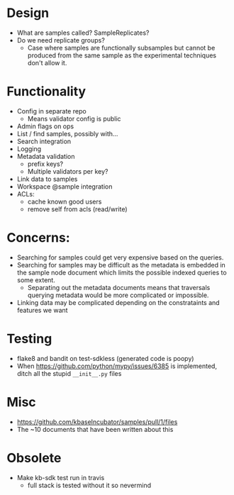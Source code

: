 # Design
* What are samples called? SampleReplicates?
* Do we need replicate groups?
  * Case where samples are functionally subsamples but cannot be produced from the same sample
    as the experimental techniques don't allow it.

# Functionality
* Config in separate repo
  * Means validator config is public
* Admin flags on ops
* List / find samples, possibly with...
* Search integration
* Logging
* Metadata validation
  * prefix keys?
  * Multiple validators per key?
* Link data to samples
* Workspace @sample integration
* ACLs:
  * cache known good users
  * remove self from acls (read/write)

# Concerns:
* Searching for samples could get very expensive based on the queries.
* Searching for samples may be difficult as the metadata is embedded in the sample node
  document which limits the possible indexed queries to some extent.
  * Separating out the metadata documents means that traversals querying metadata would be
    more complicated or impossible.
* Linking data may be complicated depending on the constrataints and features we want

# Testing
* flake8 and bandit on test-sdkless (generated code is poopy)
* When https://github.com/python/mypy/issues/6385 is implemented, ditch all the stupid 
  `__init__.py` files

# Misc
* https://github.com/kbaseIncubator/samples/pull/1/files
* The ~10 documents that have been written about this

# Obsolete
* Make kb-sdk test run in travis
  * full stack is tested without it so nevermind